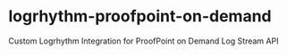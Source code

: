 # logrhythm-proofpoint-on-demand
Custom Logrhythm Integration for ProofPoint on Demand Log Stream API
